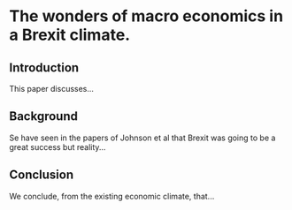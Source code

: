 
# The wonders of macro economics in a Brexit climate.

## Introduction

This paper discusses...

## Background

Se have seen in the papers of Johnson et al that Brexit was going to be a great success but reality...

## Conclusion

We conclude, from the existing economic climate, that...
